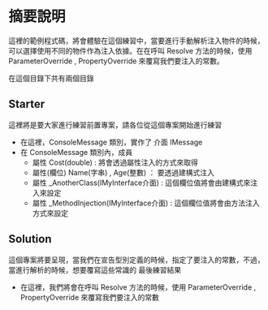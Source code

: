 # 摘要說明

這裡的範例程式碼，將會體驗在這個練習中，當要進行手動解析注入物件的時候，可以選擇使用不同的物件作為注入依據。在在呼叫 Resolve 方法的時候，使用 ParameterOverride , PropertyOverride 來覆寫我們要注入的常數。

在這個目錄下共有兩個目錄

## Starter

這裡將是要大家進行練習前置專案，請各位從這個專案開始進行練習

* 在這裡，ConsoleMessage 類別，實作了 介面 IMessage
* 在 ConsoleMessage 類別內，成員
  * 屬性 Cost(double) : 將會透過屬性注入的方式來取得
  * 屬性(欄位) Name(字串) , Age(整數) ： 要透過建構式注入
  * 屬性 _AnotherClass(IMyInterface介面) : 這個欄位值將會由建構式來注入來設定
  * 屬性 _MethodInjection(IMyInterface介面) : 這個欄位值將會由方法注入方式來設定

## Solution

這個專案將要呈現，當我們在宣告型別定義的時候，指定了要注入的常數，不過，當進行解析的時候，想要覆寫這些常識的 最後練習結果

* 在這裡，我們將會在呼叫 Resolve 方法的時候，使用 ParameterOverride , PropertyOverride 來覆寫我們要注入的常數

